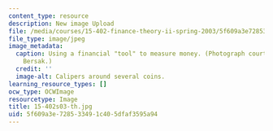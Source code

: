 ```yaml
---
content_type: resource
description: New image Upload
file: /media/courses/15-402-finance-theory-ii-spring-2003/5f609a3e728533491c405dfaf3595a94_15-402s03-th.jpg
file_type: image/jpeg
image_metadata:
  caption: Using a financial "tool" to measure money. (Photograph courtesy of Daniel
    Bersak.)
  credit: ''
  image-alt: Calipers around several coins.
learning_resource_types: []
ocw_type: OCWImage
resourcetype: Image
title: 15-402s03-th.jpg
uid: 5f609a3e-7285-3349-1c40-5dfaf3595a94
---
```

